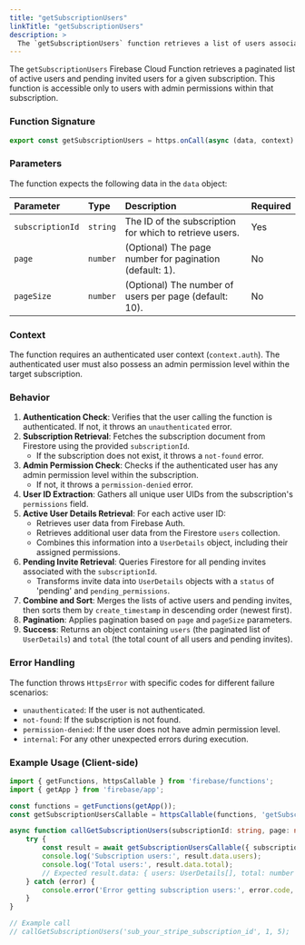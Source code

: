 ```yaml
---
title: "getSubscriptionUsers"
linkTitle: "getSubscriptionUsers"
description: >
  The `getSubscriptionUsers` function retrieves a list of users associated with a subscription.
---
```


The `getSubscriptionUsers` Firebase Cloud Function retrieves a paginated list of active users and pending invited users for a given subscription. This function is accessible only to users with admin permissions within that subscription.

### Function Signature

```typescript
export const getSubscriptionUsers = https.onCall(async (data, context) => { ... });
```

### Parameters

The function expects the following data in the `data` object:

| Parameter        | Type     | Description                                                              | Required |
| :--------------- | :------- | :----------------------------------------------------------------------- | :------- |
| `subscriptionId`   | `string` | The ID of the subscription for which to retrieve users.                  | Yes      |
| `page`           | `number` | (Optional) The page number for pagination (default: 1).                  | No       |
| `pageSize`       | `number` | (Optional) The number of users per page (default: 10).                   | No       |

### Context

The function requires an authenticated user context (`context.auth`). The authenticated user must also possess an admin permission level within the target subscription.

### Behavior

1.  **Authentication Check**: Verifies that the user calling the function is authenticated. If not, it throws an `unauthenticated` error.
2.  **Subscription Retrieval**: Fetches the subscription document from Firestore using the provided `subscriptionId`.
    *   If the subscription does not exist, it throws a `not-found` error.
3.  **Admin Permission Check**: Checks if the authenticated user has any admin permission level within the subscription.
    *   If not, it throws a `permission-denied` error.
4.  **User ID Extraction**: Gathers all unique user UIDs from the subscription's `permissions` field.
5.  **Active User Details Retrieval**: For each active user ID:
    *   Retrieves user data from Firebase Auth.
    *   Retrieves additional user data from the Firestore `users` collection.
    *   Combines this information into a `UserDetails` object, including their assigned permissions.
6.  **Pending Invite Retrieval**: Queries Firestore for all pending invites associated with the `subscriptionId`.
    *   Transforms invite data into `UserDetails` objects with a `status` of 'pending' and `pending_permissions`.
7.  **Combine and Sort**: Merges the lists of active users and pending invites, then sorts them by `create_timestamp` in descending order (newest first).
8.  **Pagination**: Applies pagination based on `page` and `pageSize` parameters.
9.  **Success**: Returns an object containing `users` (the paginated list of `UserDetails`) and `total` (the total count of all users and pending invites).

### Error Handling

The function throws `HttpsError` with specific codes for different failure scenarios:

*   `unauthenticated`: If the user is not authenticated.
*   `not-found`: If the subscription is not found.
*   `permission-denied`: If the user does not have admin permission level.
*   `internal`: For any other unexpected errors during execution.

### Example Usage (Client-side)

```typescript
import { getFunctions, httpsCallable } from 'firebase/functions';
import { getApp } from 'firebase/app';

const functions = getFunctions(getApp());
const getSubscriptionUsersCallable = httpsCallable(functions, 'getSubscriptionUsers');

async function callGetSubscriptionUsers(subscriptionId: string, page: number = 1, pageSize: number = 10) {
    try {
        const result = await getSubscriptionUsersCallable({ subscriptionId, page, pageSize });
        console.log('Subscription users:', result.data.users);
        console.log('Total users:', result.data.total);
        // Expected result.data: { users: UserDetails[], total: number }
    } catch (error) {
        console.error('Error getting subscription users:', error.code, error.message);
    }
}

// Example call
// callGetSubscriptionUsers('sub_your_stripe_subscription_id', 1, 5);
